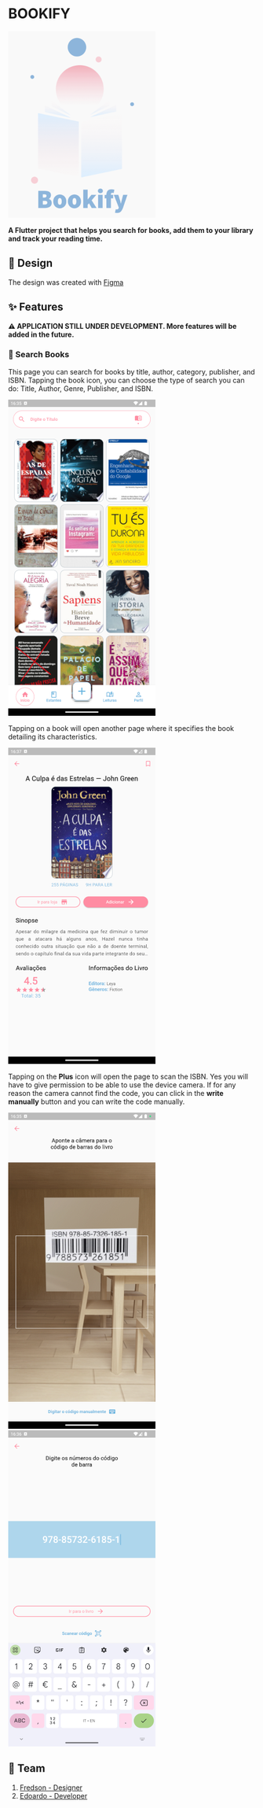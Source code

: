 # BOOKIFY

![Bookify Logo](bookify/design/documentation/images/bookify.png)

**A Flutter project that helps you search for books, add them to your library and track your reading time.**

## 🎨 Design

The design was created with [Figma](https://www.figma.com/file/EGg9eFK0Hi8LaVQcPVnjrX/Bookify-Edoardo?node-id=0%3A1)

## ✨ Features

**⚠️ APPLICATION STILL UNDER DEVELOPMENT. More features will be added in the future.**

### 📙 Search Books

This page you can search for books by title, author, category, publisher, and ISBN.
Tapping the book icon, you can choose the type of search you can do: Title, Author, Genre, Publisher, and ISBN.

![Screenshot_1](bookify/design/documentation/images/Screenshot_1.png)

Tapping on a book will open another page where it specifies the book detailing its characteristics.

![Screenshot_2](bookify/design/documentation/images/Screenshot_2.png)

Tapping on the **Plus** icon will open the page to scan the ISBN. Yes you will have to give permission to be able to use the device camera. If for any reason the camera cannot find the code, you can click in the **write manually** button and you can write the code manually.

![Screenshot_3](bookify/design/documentation/images/Screenshot_3.png)
![Screenshot_4](bookify/design/documentation/images/Screenshot_4.png)

## 👥 Team

1. [Fredson - Designer](https://www.instagram.com/fredsoncostadesign/)
2. [Edoardo - Developer](https://github.com/EdoTXp)
